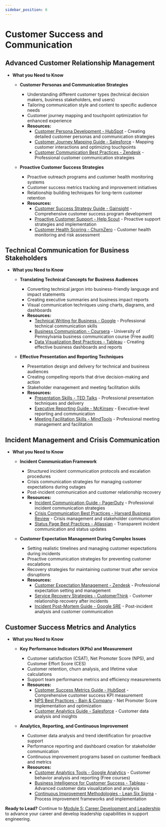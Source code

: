 ```yaml
---
sidebar_position: 6
---
```


# Customer Success and Communication

## Advanced Customer Relationship Management
- **What you Need to Know**
  - **Customer Personas and Communication Strategies**
    - Understanding different customer types (technical decision makers, business stakeholders, end users)
    - Tailoring communication style and content to specific audience needs
    - Customer journey mapping and touchpoint optimization for enhanced experience
    - **Resources:**
      - [Customer Persona Development - HubSpot](https://blog.hubspot.com/marketing/buyer-persona-research) - Creating detailed customer personas and communication strategies
      - [Customer Journey Mapping Guide - Salesforce](https://www.salesforce.com/resources/articles/customer-journey/) - Mapping customer interactions and optimizing touchpoints
      - [Customer Communication Best Practices - Zendesk](https://www.zendesk.com/blog/customer-communication/) - Professional customer communication strategies

  - **Proactive Customer Success Strategies**
    - Proactive outreach programs and customer health monitoring systems
    - Customer success metrics tracking and improvement initiatives
    - Relationship building techniques for long-term customer retention
    - **Resources:**
      - [Customer Success Strategy Guide - Gainsight](https://www.gainsight.com/guides/the-customer-success-strategy-guide/) - Comprehensive customer success program development
      - [Proactive Customer Support - Help Scout](https://www.helpscout.com/blog/proactive-customer-service/) - Proactive support strategies and implementation
      - [Customer Health Scoring - ChurnZero](https://churnzero.net/blog/customer-health-score/) - Customer health monitoring and risk assessment

## Technical Communication for Business Stakeholders
- **What you Need to Know**
  - **Translating Technical Concepts for Business Audiences**
    - Converting technical jargon into business-friendly language and impact statements
    - Creating executive summaries and business impact reports
    - Visual communication techniques using charts, diagrams, and dashboards
    - **Resources:**
      - [Technical Writing for Business - Google](https://developers.google.com/tech-writing) - Professional technical communication skills
      - [Business Communication - Coursera](https://www.coursera.org/learn/wharton-communication-skills) - University of Pennsylvania business communication course (Free audit)
      - [Data Visualization Best Practices - Tableau](https://www.tableau.com/learn/articles/data-visualization) - Creating effective business dashboards and reports

  - **Effective Presentation and Reporting Techniques**
    - Presentation design and delivery for technical and business audiences
    - Creating compelling reports that drive decision-making and action
    - Stakeholder management and meeting facilitation skills
    - **Resources:**
      - [Presentation Skills - TED Talks](https://www.ted.com/playlists/226/before_public_speaking) - Professional presentation techniques and delivery
      - [Executive Reporting Guide - McKinsey](https://www.mckinsey.com/business-functions/strategy-and-corporate-finance/our-insights/the-case-for-digital-reinvention) - Executive-level reporting and communication
      - [Meeting Facilitation Skills - MindTools](https://www.mindtools.com/pages/article/RoleofAFacilitator.htm) - Professional meeting management and facilitation

## Incident Management and Crisis Communication
- **What you Need to Know**
  - **Incident Communication Framework**
    - Structured incident communication protocols and escalation procedures
    - Crisis communication strategies for managing customer expectations during outages
    - Post-incident communication and customer relationship recovery
    - **Resources:**
      - [Incident Communication Guide - PagerDuty](https://www.pagerduty.com/resources/learn/incident-response-communication/) - Professional incident communication strategies
      - [Crisis Communication Best Practices - Harvard Business Review](https://hbr.org/2017/08/how-to-manage-your-companys-crisis-communications) - Crisis management and stakeholder communication
      - [Status Page Best Practices - Atlassian](https://www.atlassian.com/software/statuspage/resources) - Transparent incident communication and status updates

  - **Customer Expectation Management During Complex Issues**
    - Setting realistic timelines and managing customer expectations during incidents
    - Proactive communication strategies for preventing customer escalations
    - Recovery strategies for maintaining customer trust after service disruptions
    - **Resources:**
      - [Customer Expectation Management - Zendesk](https://www.zendesk.com/blog/manage-customer-expectations/) - Professional expectation setting and management
      - [Service Recovery Strategies - CustomerThink](https://customerthink.com/service_recovery_strategies_that_work/) - Customer relationship recovery after incidents
      - [Incident Post-Mortem Guide - Google SRE](https://sre.google/sre-book/postmortem-culture/) - Post-incident analysis and customer communication

## Customer Success Metrics and Analytics
- **What you Need to Know**
  - **Key Performance Indicators (KPIs) and Measurement**
    - Customer satisfaction (CSAT), Net Promoter Score (NPS), and Customer Effort Score (CES)
    - Customer retention, churn analysis, and lifetime value calculations
    - Support team performance metrics and efficiency measurements
    - **Resources:**
      - [Customer Success Metrics Guide - HubSpot](https://blog.hubspot.com/service/what-does-csat-measure) - Comprehensive customer success KPI measurement
      - [NPS Best Practices - Bain & Company](https://www.bain.com/insights/topics/net-promoter-system/) - Net Promoter Score implementation and optimization
      - [Customer Analytics Guide - Salesforce](https://www.salesforce.com/resources/articles/customer-analytics/) - Customer data analysis and insights

  - **Analytics, Reporting, and Continuous Improvement**
    - Customer data analysis and trend identification for proactive support
    - Performance reporting and dashboard creation for stakeholder communication
    - Continuous improvement programs based on customer feedback and metrics
    - **Resources:**
      - [Customer Analytics Tools - Google Analytics](https://analytics.google.com/analytics/academy/) - Customer behavior analysis and reporting (Free courses)
      - [Business Intelligence for Customer Success - Tableau](https://www.tableau.com/solutions/customer-analytics) - Advanced customer data visualization and analysis
      - [Continuous Improvement Methodologies - Lean Six Sigma](https://www.leansixsigmadefinition.com/glossary/continuous-improvement/) - Process improvement frameworks and implementation

**Ready to Lead?** Continue to [Module 5: Career Development and Leadership](./05-career-development.md) to advance your career and develop leadership capabilities in support engineering.